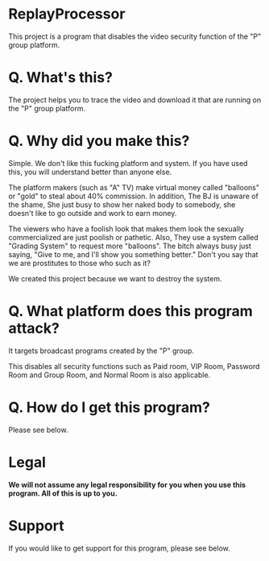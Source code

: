 # ReplayProcessor
This project is a program that disables the video security function of the "P" group platform. 

# Q. What's this?
The project helps you to trace the video and download it that are running on the "P" group platform.

# Q. Why did you make this?
<p>Simple. We don't like this fucking platform and system. If you have used this, you will understand better than anyone else.</p>
<p>The platform makers (such as "A" TV) make virtual money called "balloons" or "gold" to steal about 40% commission. In addition, The BJ is unaware of the shame, She just busy to show her naked body to somebody, she doesn't like to go outside and work to earn money.</p>
<p>The viewers who have a foolish look that makes them look the sexually commercialized are just poolish or pathetic. Also, They use a system called "Grading System" to request more "balloons". The bitch always busy just saying, "Give to me, and I'll show you something better." Don't you say that we are prostitutes to those who such as it?</p>
<p>We created this project because we want to destroy the system.</p>

# Q. What platform does this program attack?
<p>It targets broadcast programs created by the "P" group.</p>
<p>This disables all security functions such as Paid room, VIP Room, Password Room and Group Room, and Normal Room is also applicable.</p>

# Q. How do I get this program?
Please see below.

# Legal
<b>We will not assume any legal responsibility for you when you use this program. All of this is up to you.</b>

# Support
<p>If you would like to get support for this program, please see below.</p>